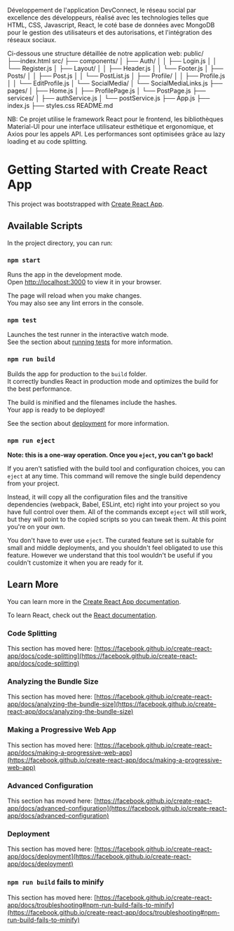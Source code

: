 Développement de l'application DevConnect, le réseau social par excellence des développeurs, 
réalisé avec les technologies telles que HTML, CSS, Javascript, React, le coté base de données avec 
MongoDB pour le gestion des utilisateurs et des autorisations, et l'intégration des réseaux sociaux.

Ci-dessous une structure détaillée de notre application web:
public/
├──index.html
src/
├── components/
│   ├── Auth/
│   │   ├── Login.js
│   │   └── Register.js
│   ├── Layout/
│   │   ├── Header.js
│   │   └── Footer.js
│   ├── Posts/
│   │   ├── Post.js
│   │   └── PostList.js
│   ├── Profile/
│   │   ├── Profile.js
│   │   └── EditProfile.js
│   └── SocialMedia/
│       └── SocialMediaLinks.js
├── pages/
│   ├── Home.js
│   ├── ProfilePage.js
│   └── PostPage.js
├── services/
│   ├── authService.js
│   └── postService.js
├── App.js
├── index.js
├── styles.css
README.md

NB: Ce projet utilise le framework React pour le frontend, les bibliothèques Material-UI pour une interface utilisateur esthétique et ergonomique, et Axios pour les appels API. Les performances sont optimisées grâce au lazy loading et au code splitting.


# Getting Started with Create React App

This project was bootstrapped with [Create React App](https://github.com/facebook/create-react-app).

## Available Scripts

In the project directory, you can run:

### `npm start`

Runs the app in the development mode.\
Open [http://localhost:3000](http://localhost:3000) to view it in your browser.

The page will reload when you make changes.\
You may also see any lint errors in the console.

### `npm test`

Launches the test runner in the interactive watch mode.\
See the section about [running tests](https://facebook.github.io/create-react-app/docs/running-tests) for more information.

### `npm run build`

Builds the app for production to the `build` folder.\
It correctly bundles React in production mode and optimizes the build for the best performance.

The build is minified and the filenames include the hashes.\
Your app is ready to be deployed!

See the section about [deployment](https://facebook.github.io/create-react-app/docs/deployment) for more information.

### `npm run eject`

**Note: this is a one-way operation. Once you `eject`, you can't go back!**

If you aren't satisfied with the build tool and configuration choices, you can `eject` at any time. This command will remove the single build dependency from your project.

Instead, it will copy all the configuration files and the transitive dependencies (webpack, Babel, ESLint, etc) right into your project so you have full control over them. All of the commands except `eject` will still work, but they will point to the copied scripts so you can tweak them. At this point you're on your own.

You don't have to ever use `eject`. The curated feature set is suitable for small and middle deployments, and you shouldn't feel obligated to use this feature. However we understand that this tool wouldn't be useful if you couldn't customize it when you are ready for it.

## Learn More

You can learn more in the [Create React App documentation](https://facebook.github.io/create-react-app/docs/getting-started).

To learn React, check out the [React documentation](https://reactjs.org/).

### Code Splitting

This section has moved here: [https://facebook.github.io/create-react-app/docs/code-splitting](https://facebook.github.io/create-react-app/docs/code-splitting)

### Analyzing the Bundle Size

This section has moved here: [https://facebook.github.io/create-react-app/docs/analyzing-the-bundle-size](https://facebook.github.io/create-react-app/docs/analyzing-the-bundle-size)

### Making a Progressive Web App

This section has moved here: [https://facebook.github.io/create-react-app/docs/making-a-progressive-web-app](https://facebook.github.io/create-react-app/docs/making-a-progressive-web-app)

### Advanced Configuration

This section has moved here: [https://facebook.github.io/create-react-app/docs/advanced-configuration](https://facebook.github.io/create-react-app/docs/advanced-configuration)

### Deployment

This section has moved here: [https://facebook.github.io/create-react-app/docs/deployment](https://facebook.github.io/create-react-app/docs/deployment)

### `npm run build` fails to minify

This section has moved here: [https://facebook.github.io/create-react-app/docs/troubleshooting#npm-run-build-fails-to-minify](https://facebook.github.io/create-react-app/docs/troubleshooting#npm-run-build-fails-to-minify)
